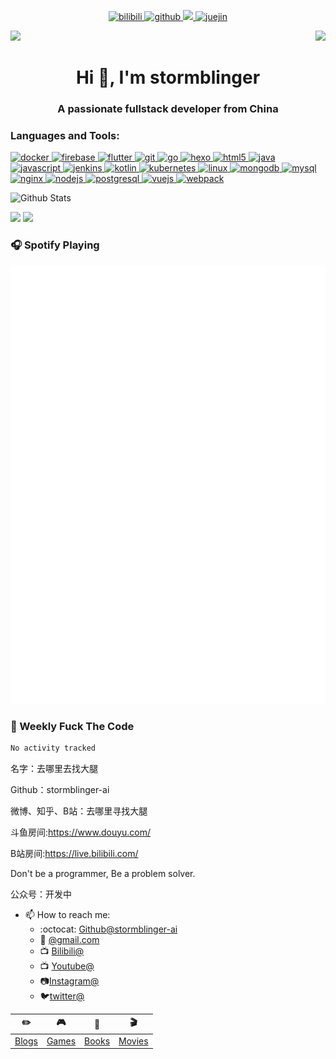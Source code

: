 

<p align="center">
  <a href="https://space.bilibili.com/448370600">
        <img alt="bilibili"
            src="https://img.shields.io/badge/dynamic/json?url=https%3A%2F%2Fapi.swo.moe%2Fstats%2Fbilibili%2F448370600&query=count&color=282c34&label=%E5%93%94%E5%93%A9%E5%93%94%E5%93%A9&labelColor=FE7398&logo=data%3Aimage%2Fpng%3Bbase64%2CiVBORw0KGgoAAAANSUhEUgAAAGAAAABgCAYAAADimHc4AAAD7ElEQVR4nO2dW9WrMBCFK6ESkFAJSKiESqgEHCABCZWAhEpAAhL2ecik5dDc%2FpXLBDLfWnlqy0xmJ5BMQnq5CIIgCIIgCIIgCIIgCEIBAHQAemYfrgCunD6wAKAHsEKxALgx+bCQD8%2FS9tmgVqeDr1lLigDgZvDhXso+K9TyTBQRwRJ8AHjntl0Flh5QRAQK%2FmKxPeayWx2OXpBNBKiHvi34b7T2MC4pAvW6twR%2FRwkRKPizBN8CgEcuESj4Lwm+BwBjahEk+H8EwJRKhOaCDzW8e1JLfkUUH1NgmR3XmHffHR1l+72BSs8d7w8U+JDAnZERQMcV+CtUi7dNqFqibB4J7vtrq7xKCuAasbTMXCL4T+5aVk6+2xHUrWdhruAR6HIJcOeu2UHI8zyAe2ytWfEdWz9PVvQ8YAmIQ5dDAB9LFsMVAv8oMO2zAGrC5WNIarRiAuKR9jYEd9pY08aa6uUzIHGRdkgKd8pY0yc1WjEBAqypDYoAG0QAZkQAZkQAZkQAZk4vANQenjsSzS3I%2FwcSbXU5jQBUkRtdf4Rar90v8kSv3+I3ffCCSpk8I%2Fw+lgDkdI%2Fv2rEp2CaiWm1AsDQLlDAD+dlFXLMeAaCSeLZdaSFE5VUQNot38cKuEeBgAsSuG0flVZBmEanbXfNQAsS0fgBYIn2fIu3%2FBBMHEyBmDXlFfA8IzeHb+Ems4WAChKykrVA9ZfsQTL57jXzRg4A5wC%2FA8N4ADiZAZwm2XjW75Qh2KOTfA0p4kygPw28OJcCVgn3nDnYo2EwEYRgGH0qAMyICMCMCMCMCMCMCMCMCMCMCfP3qwHDOQ4AAUekTk8FaBRihJnZdYbvtCGC7LvmkM63GjVDINPFrQgCq5ETXfmMzI90FXzPvfqt7x4rEu%2FZaEcCUxFvgz2zO+BUn6UkoaEEAsptiMSX5e8FoRYCN7cVgb4Vq7U%2FH50Pq4JNP7Qiw8UFnJwcK+tXy+Wj6PLEvPgHSHv5UgwA1IQIwwyFAyLJin9RoxYgAzAQIkPwNmf26busC+OIx5TDqo5nDT+F%2FSS%2F9CYzwb+No49zNy2evkYv0LywGGAXUvp6eSneycqOic0w20k7CNgKE7jJunSGLACTCxF27ylmQc98T5MQUH49swd+I0HPXslLKnT0N+wnkrTKi9JZL%2FL9i1SorMmdeQ4TQQ7OFMxIMzGD45w8nUL1im7efENZLJpgPSw0pfz0cdt4U3230Td%2FTvx2R6d2FrHhEWLkq5PELOMsRPHCPnAZGv1xJteL7jbJiaW3sB2nDvPC%2FosSYvjRQz4cJ6n7KO3rYQL7M+L6nVtfDVRAEQRAEQRAEQRAEIZ5%2FSAXmdfXaoQsAAAAASUVORK5CYII%3D&suffix=+%E5%85%B3%E6%B3%A8&cacheSeconds=3600)" />
    </a>
    <a href="https://github.com/stormblinger-ai">
        <img alt="github"
            src="https://img.shields.io/github/stars/stormblinger-ai?affiliations=OWNER&color=%23ffe411&label=github%20stars&logo=github&logoColor=%23fffFF&style=flat" />
    </a>
    <a href="https://www.zhihu.com/people/stormblinger-47">
        <img
            src="https://img.shields.io/badge/dynamic/json?label=%E7%9F%A5%E4%B9%8E%E5%85%B3%E6%B3%A8&labelColor=0084ff&color=282c34&query=%24.data.totalSubs&url=https%3A%2F%2Fapi.spencerwoo.com%2Fsubstats%2F%3Fsource%3Dzhihu%26queryKey%3Dstormblinger-47&longCache=true" />
    </a>
    <a href="https://juejin.cn/">
        <img alt="juejin"
            src="https://img.shields.io/badge/%E6%8E%98%E9%87%91-2022%E5%B9%B4%E5%BA%A6%E6%91%B8%E9%B1%BC%E4%BD%9C%E8%80%851%E5%90%8D-%23007fff" />
    </a>
   
</p>

<p>
  <a href="https://count.getloli.com/"><img src="https://count.getloli.com/get/@:stormblinger?theme=asoul"></a>
  <img src="https://weather-icon.journeyad.repl.co/@shenzhen?v=1" align="right">
</p>

<h1 align="center">Hi 👋, I'm stormblinger</h1>
<h3 align="center">A passionate fullstack developer from China</h3>

<h3 align="left">Languages and Tools:</h3>
<p align="left"> <a href="https://www.docker.com/" target="_blank"> <img src="https://www.docker.com/wp-content/uploads/2023/04/cropped-Docker-favicon-192x192.png" alt="docker" width="40" height="40"/> </a> <a href="https://firebase.google.com/" target="_blank"> <img src="https://www.vectorlogo.zone/logos/firebase/firebase-icon.svg" alt="firebase" width="40" height="40"/> </a> <a href="https://flutter.dev" target="_blank"> <img src="https://www.vectorlogo.zone/logos/flutterio/flutterio-icon.svg" alt="flutter" width="40" height="40"/> </a> <a href="https://git-scm.com/" target="_blank"> <img src="https://www.vectorlogo.zone/logos/git-scm/git-scm-icon.svg" alt="git" width="40" height="40"/> </a> <a href="https://golang.org" target="_blank"> <img src="https://c.biancheng.net/uploads/allimg/181214/1-1Q214150602U9.jpg" alt="go" width="40" height="40"/> </a> <a href="hexo.io/" target="_blank"> <img src="https://www.vectorlogo.zone/logos/hexoio/hexoio-icon.svg" alt="hexo" width="40" height="40"/> </a> <a href="https://www.w3.org/html/" target="_blank"> <img src="https://www.runoob.com/wp-content/uploads/2013/07/pic_html5.gif" alt="html5" width="40" height="40"/> </a> <a href="https://www.java.com" target="_blank"> <img src="https://www.runoob.com/wp-content/uploads/2013/12/java.jpg" alt="java" width="40" height="40"/> </a> <a href="https://developer.mozilla.org/en-US/docs/Web/JavaScript" target="_blank"> <img src="https://www.runoob.com/wp-content/uploads/2013/07/js-logo.png" alt="javascript" width="40" height="40"/> </a> <a href="https://www.jenkins.io" target="_blank"> <img src="https://www.vectorlogo.zone/logos/jenkins/jenkins-icon.svg" alt="jenkins" width="40" height="40"/> </a> <a href="https://kotlinlang.org" target="_blank"> <img src="https://www.vectorlogo.zone/logos/kotlinlang/kotlinlang-icon.svg" alt="kotlin" width="40" height="40"/> </a> <a href="https://kubernetes.io" target="_blank"> <img src="https://www.vectorlogo.zone/logos/kubernetes/kubernetes-icon.svg" alt="kubernetes" width="40" height="40"/> </a> <a href="https://www.linux.org/" target="_blank"> <img src="https://www.runoob.com/wp-content/uploads/2014/06/linux.jpg" alt="linux" width="40" height="40"/> </a> <a href="https://www.mongodb.com/" target="_blank"> <img src="https://www.runoob.com/wp-content/uploads/2013/10/mongodb-logo.png" alt="mongodb" width="40" height="40"/> </a> <a href="https://www.mysql.com/" target="_blank"> <img src="https://www.runoob.com/wp-content/uploads/2014/03/mysql.jpg" alt="mysql" width="40" height="40"/> </a> <a href="https://www.nginx.com" target="_blank"> <img src="https://www.nginx-cn.net/wp-content/uploads/2021/08/NGINX-Part-of-F5-horiz-black-type-1.svg
" alt="nginx" width="40" height="40"/> </a> <a href="https://nodejs.org" target="_blank"> <img src="https://nodejs.org/static/images/logo.svg" alt="nodejs" width="40" height="40"/> </a> <a href="https://www.postgresql.org" target="_blank"> <img src="https://www.postgresql.org/media/img/about/press/elephant.png" alt="postgresql" width="40" height="40"/> </a> <a href="https://www.python.org" target="_blank">  <img src="https://cn.vuejs.org/logo.svg" alt="vuejs" width="40" height="40"/> </a> <a href="https://webpack.js.org" target="_blank"> <img src="http://webpack.p2hp.com/site-logo.c0e60df418e04f58.svg" alt="webpack" width="40" height="40"/> </a> </p>



![Github Stats](https://github-readme-stats.vercel.app/api?username=stormblinger-ai&bg_color=30,e96443,904e95&title_color=fff&text_color=fff)

![](https://raw.githubusercontent.com/stormblinger-ai/github-stats-transparent/output/generated/overview.svg)
![](https://raw.githubusercontent.com/stormblinger-ai/github-stats-transparent/output/generated/languages.svg)






### 🎧 Spotify Playing

![spotify-github-profile](/default.svg)
<!-- [![spotify-github-profile](https://spotify-github-profile.vercel.app/api/view?uid=g9mmploi6sdrg6sk0xosqex2u&cover_image=true&theme=default)](https://github.com/kittinan/spotify-github-profile) -->


### :dart: Weekly Fuck The Code

<!--START_SECTION:waka-->

```txt
No activity tracked
```

<!--END_SECTION:waka-->





名字：去哪里去找大腿

Github：stormblinger-ai

微博、知乎、B站：去哪里寻找大腿

斗鱼房间:https://www.douyu.com/

B站房间:https://live.bilibili.com/

Don't be a programmer, Be a problem solver.

公众号：开发中

- 📫 How to reach me:
    - :octocat: [Github@stormblinger-ai](https://github.com/)
    - :email: [@gmail.com](mailto:@gmail.com)
    - :tv: [Bilibili@](https://space.bilibili.com/)
    - :tv: [Youtube@](https://www.youtube.com/)
    - :camera:[Instagram@](https://www.instagram.com/)
    - :bird:[twitter@](https://twitter.com/)



    




| :pencil2: | :video_game: | :book: |:clapper:  |
| --- | --- | --- | --- |
| [Blogs](https://stormblinger-ai.github.io/) |[Games]()  | [Books]() | [Movies]() |




